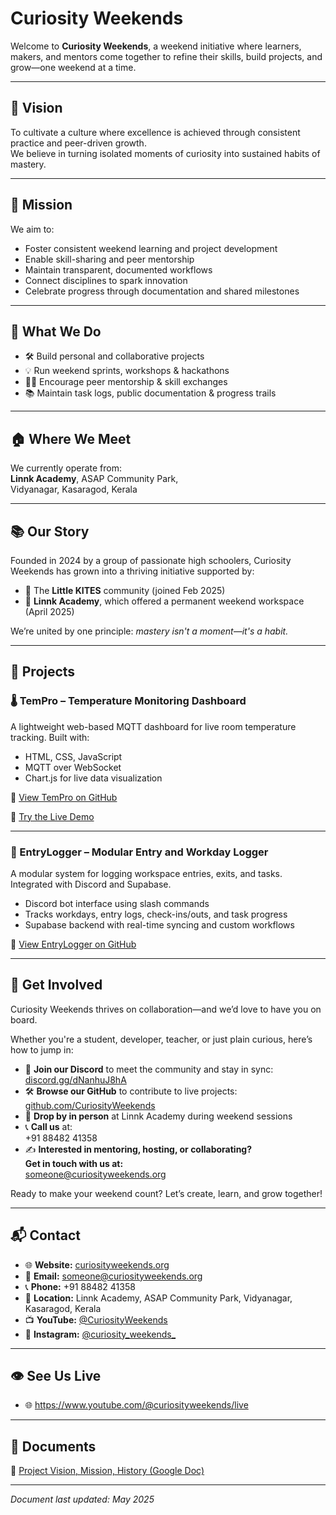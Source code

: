 # Curiosity Weekends

Welcome to **Curiosity Weekends**, a weekend initiative where learners, makers, and mentors come together to refine their skills, build projects, and grow—one weekend at a time.

---

## 🎯 Vision

To cultivate a culture where excellence is achieved through consistent practice and peer-driven growth.  
We believe in turning isolated moments of curiosity into sustained habits of mastery.

---

## 🚀 Mission

We aim to:

- Foster consistent weekend learning and project development  
- Enable skill-sharing and peer mentorship  
- Maintain transparent, documented workflows  
- Connect disciplines to spark innovation  
- Celebrate progress through documentation and shared milestones

---

## 🧭 What We Do

- 🛠️ Build personal and collaborative projects  
- 💡 Run weekend sprints, workshops & hackathons  
- 🧑‍🏫 Encourage peer mentorship & skill exchanges  
- 📚 Maintain task logs, public documentation & progress trails

---

## 🏠 Where We Meet

We currently operate from:  
**Linnk Academy**, ASAP Community Park,  
Vidyanagar, Kasaragod, Kerala

---

## 📚 Our Story

Founded in 2024 by a group of passionate high schoolers, Curiosity Weekends has grown into a thriving initiative supported by:

- 📌 The **Little KITES** community (joined Feb 2025)  
- 🏫 **Linnk Academy**, which offered a permanent weekend workspace (April 2025)

We’re united by one principle: *mastery isn't a moment—it's a habit.*

---

## 🧪 Projects

### 🌡️ TemPro – Temperature Monitoring Dashboard

A lightweight web-based MQTT dashboard for live room temperature tracking. Built with:

- HTML, CSS, JavaScript  
- MQTT over WebSocket  
- Chart.js for live data visualization

🔗 [View TemPro on GitHub](https://github.com/CuriosityWeekends/TemPro)

🧪 [Try the Live Demo](http://tempro.curiosityweekends.org)

---

### 🧾 EntryLogger – Modular Entry and Workday Logger

A modular system for logging workspace entries, exits, and tasks. Integrated with Discord and Supabase.

- Discord bot interface using slash commands  
- Tracks workdays, entry logs, check-ins/outs, and task progress  
- Supabase backend with real-time syncing and custom workflows

🔗 [View EntryLogger on GitHub](https://github.com/hadinah/entrylogger)

---

## 👋 Get Involved

Curiosity Weekends thrives on collaboration—and we’d love to have you on board.

Whether you're a student, developer, teacher, or just plain curious, here’s how to jump in:

- 💬 **Join our Discord** to meet the community and stay in sync:  
  [discord.gg/dNanhuJ8hA](https://discord.gg/dNanhuJ8hA)
- 🛠️ **Browse our GitHub** to contribute to live projects:  
  [github.com/CuriosityWeekends](https://github.com/CuriosityWeekends)
- 📍 **Drop by in person** at Linnk Academy during weekend sessions
- 📞 **Call us** at:  
  +91 88482 41358
- ✍️ **Interested in mentoring, hosting, or collaborating?**  
  **Get in touch with us at:**  
  [someone@curiosityweekends.org](mailto:someone@curiosityweekends.org)

Ready to make your weekend count? Let’s create, learn, and grow together!

---

## 📬 Contact

- 🌐 **Website:** [curiosityweekends.org](https://curiosityweekends.org)
- 📧 **Email:** [someone@curiosityweekends.org](mailto:someone@curiosityweekends.org)
- 📞 **Phone:** +91 88482 41358
- 📍 **Location:** Linnk Academy, ASAP Community Park, Vidyanagar, Kasaragod, Kerala
- 📺 **YouTube:** [@CuriosityWeekends](http://www.youtube.com/@CuriosityWeekends)
- 📸 **Instagram:** [@curiosity_weekends_](https://www.instagram.com/curiosity_weekends_)

---
## 👁 See Us Live 

- 🌐 https://www.youtube.com/@curiosityweekends/live


---
## 🧾 Documents
📎 [Project Vision, Mission, History (Google Doc)](https://docs.google.com/document/d/1AQBR9b4u64WEr12wuGIAKOziD6_G0VblnG8KJYWsKY4/edit?tab=t.0#heading=h.t2uirk11xwo4)

---

*Document last updated: May 2025*

